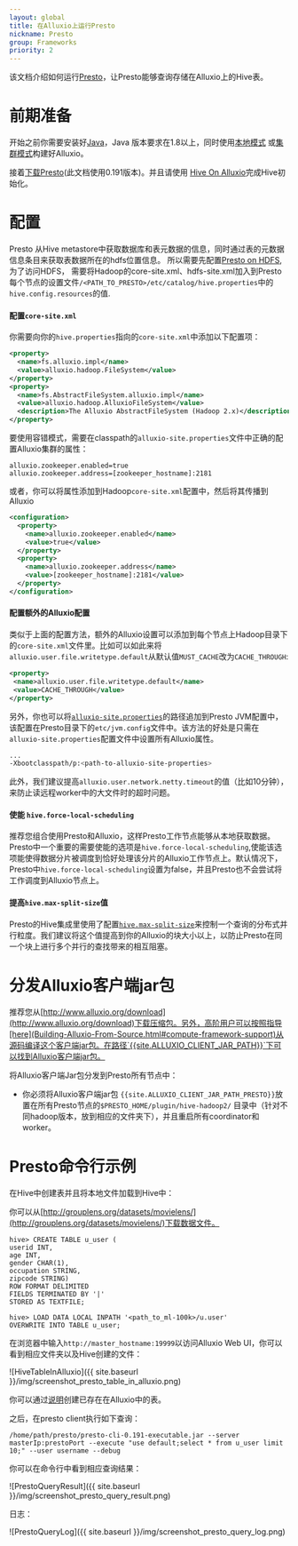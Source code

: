 ```yaml
---
layout: global
title: 在Alluxio上运行Presto
nickname: Presto
group: Frameworks
priority: 2
---
```


该文档介绍如何运行[Presto](https://prestodb.io/)，让Presto能够查询存储在Alluxio上的Hive表。

# 前期准备

开始之前你需要安装好[Java](Java-Setup.html)，Java 版本要求在1.8以上，同时使用[本地模式](Running-Alluxio-Locally.html)
或[集群模式](Running-Alluxio-on-a-Cluster.html)构建好Alluxio。

接着[下载Presto](https://repo1.maven.org/maven2/com/facebook/presto/presto-server/)(此文档使用0.191版本)。并且请使用
[Hive On Alluxio](Running-Hive-with-Alluxio.html)完成Hive初始化。

# 配置

Presto 从Hive metastore中获取数据库和表元数据的信息，同时通过表的元数据信息条目来获取表数据所在的hdfs位置信息。
所以需要先配置[Presto on HDFS](https://prestodb.io/docs/current/installation/deployment.html),为了访问HDFS，
需要将Hadoop的core-site.xml、hdfs-site.xml加入到Presto每个节点的设置文件`/<PATH_TO_PRESTO>/etc/catalog/hive.properties`中的`hive.config.resources`的值.

#### 配置`core-site.xml`

你需要向你的`hive.properties`指向的`core-site.xml`中添加以下配置项：

```xml
<property>
  <name>fs.alluxio.impl</name>
  <value>alluxio.hadoop.FileSystem</value>
</property>
<property>
  <name>fs.AbstractFileSystem.alluxio.impl</name>
  <value>alluxio.hadoop.AlluxioFileSystem</value>
  <description>The Alluxio AbstractFileSystem (Hadoop 2.x)</description>
</property>
```

要使用容错模式，需要在classpath的`alluxio-site.properties`文件中正确的配置Alluxio集群的属性：

```properties
alluxio.zookeeper.enabled=true
alluxio.zookeeper.address=[zookeeper_hostname]:2181
```

或者，你可以将属性添加到Hadoop`core-site.xml`配置中，然后将其传播到Alluxio

```xml
<configuration>
  <property>
    <name>alluxio.zookeeper.enabled</name>
    <value>true</value>
  </property>
  <property>
    <name>alluxio.zookeeper.address</name>
    <value>[zookeeper_hostname]:2181</value>
  </property>
</configuration>
```

#### 配置额外的Alluxio配置

类似于上面的配置方法，额外的Alluxio设置可以添加到每个节点上Hadoop目录下的`core-site.xml`文件里。比如可以如此来将`alluxio.user.file.writetype.default`从默认值`MUST_CACHE`改为`CACHE_THROUGH`:

```xml
<property>
 <name>alluxio.user.file.writetype.default</name>
 <value>CACHE_THROUGH</value>
</property>
```

另外，你也可以将[`alluxio-site.properties`](Configuration-Settings.html)的路径追加到Presto JVM配置中，该配置在Presto目录下的`etc/jvm.config`文件中。该方法的好处是只需在`alluxio-site.properties`配置文件中设置所有Alluxio属性。

```bash
...
-Xbootclasspath/p:<path-to-alluxio-site-properties>
```

此外，我们建议提高`alluxio.user.network.netty.timeout`的值（比如10分钟），来防止读远程worker中的大文件时的超时问题。

#### 使能 `hive.force-local-scheduling`

推荐您组合使用Presto和Alluxio，这样Presto工作节点能够从本地获取数据。Presto中一个重要的需要使能的选项是`hive.force-local-scheduling`,使能该选项能使得数据分片被调度到恰好处理该分片的Alluxio工作节点上。默认情况下，Presto中`hive.force-local-scheduling`设置为false，并且Presto也不会尝试将工作调度到Alluxio节点上。

#### 提高`hive.max-split-size`值

Presto的Hive集成里使用了配置[`hive.max-split-size`](https://teradata.github.io/presto/docs/141t/connector/hive.html)来控制一个查询的分布式并行粒度。我们建议将这个值提高到你的Alluxio的块大小以上，以防止Presto在同一个块上进行多个并行的查找带来的相互阻塞。

# 分发Alluxio客户端jar包

推荐您从[http://www.alluxio.org/download](http://www.alluxio.org/download)下载压缩包。另外，高阶用户可以按照指导[here](Building-Alluxio-From-Source.html#compute-framework-support)从源码编译这个客户端jar包。在路径`{{site.ALLUXIO_CLIENT_JAR_PATH}}`下可以找到Alluxio客户端jar包。

将Alluxio客户端Jar包分发到Presto所有节点中：
- 你必须将Alluxio客户端jar包 `{{site.ALLUXIO_CLIENT_JAR_PATH_PRESTO}}`放置在所有Presto节点的`$PRESTO_HOME/plugin/hive-hadoop2/`
目录中（针对不同hadoop版本，放到相应的文件夹下），并且重启所有coordinator和worker。

# Presto命令行示例

在Hive中创建表并且将本地文件加载到Hive中：

你可以从[http://grouplens.org/datasets/movielens/](http://grouplens.org/datasets/movielens/)下载数据文件。

```
hive> CREATE TABLE u_user (
userid INT,
age INT,
gender CHAR(1),
occupation STRING,
zipcode STRING)
ROW FORMAT DELIMITED
FIELDS TERMINATED BY '|'
STORED AS TEXTFILE;

hive> LOAD DATA LOCAL INPATH '<path_to_ml-100k>/u.user'
OVERWRITE INTO TABLE u_user;
```

在浏览器中输入`http://master_hostname:19999`以访问Alluxio Web UI，你可以看到相应文件夹以及Hive创建的文件：

![HiveTableInAlluxio]({{ site.baseurl }}/img/screenshot_presto_table_in_alluxio.png)

你可以通过[说明](Running-Hive-with-Alluxio.html#create-new-tables-from-files-in-alluxio)创建已存在在Alluxio中的表。

之后，在presto client执行如下查询：

```
/home/path/presto/presto-cli-0.191-executable.jar --server masterIp:prestoPort --execute "use default;select * from u_user limit 10;" --user username --debug
```

你可以在命令行中看到相应查询结果：

![PrestoQueryResult]({{ site.baseurl }}/img/screenshot_presto_query_result.png)

日志：

![PrestoQueryLog]({{ site.baseurl }}/img/screenshot_presto_query_log.png)
